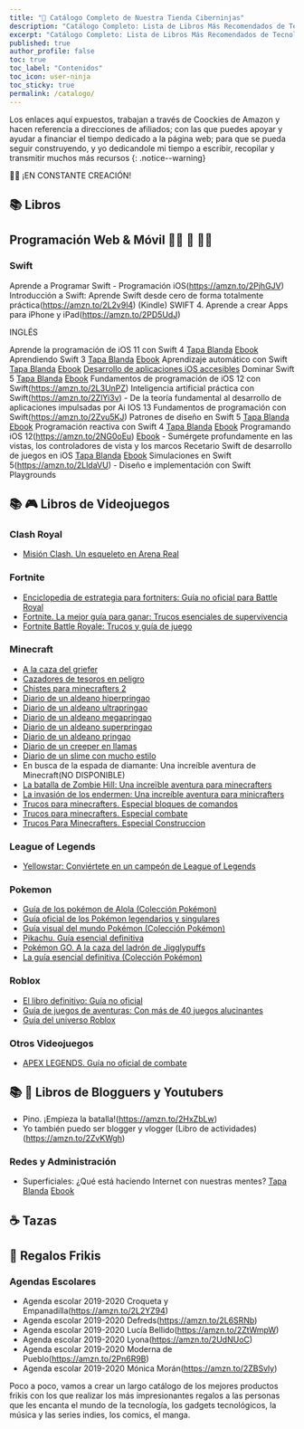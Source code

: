 ```yaml
---
title: "🛒 Catálogo Completo de Nuestra Tienda Ciberninjas"
description: "Catálogo Completo: Lista de Libros Más Recomendados de Tecnología & Mucho Más Objetos de Regalos Geeks"
excerpt: "Catálogo Completo: Lista de Libros Más Recomendados de Tecnología & Mucho Más Objetos de Regalos Geeks"
published: true
author_profile: false
toc: true
toc_label: "Contenidos"
toc_icon: user-ninja
toc_sticky: true
permalink: /catalogo/
---
```


Los enlaces aquí expuestos, trabajan a través de Coockies de Amazon y hacen referencia a direcciones de afiliados; con las que puedes apoyar y ayudar a financiar el tiempo dedicado a la página web; para que se pueda seguir construyendo, y yo dedicandole mi tiempo a escribir, recopilar y transmitir muchos más recursos
{: .notice--warning}

👷‍♀️ ¡EN CONSTANTE CREACIÓN!

## 📚 Libros

## Programación Web & Móvil 👩‍💻 📳 👨‍💻

### <i class="fab fa-apple"></i> Swift

Aprende a Programar Swift - Programación iOS(https://amzn.to/2PjhGJV)
Introducción a Swift: Aprende Swift desde cero de forma totalmente práctica(https://amzn.to/2L2v9l4) (Kindle)
SWIFT 4. Aprende a crear Apps para iPhone y iPad(https://amzn.to/2PD5UdJ)

INGLÉS

Aprende la programación de iOS 11 con Swift 4 [Tapa Blanda](https://amzn.to/2LtC06n) [Ebook](https://amzn.to/2L38bKA)
Aprendiendo Swift 3 [Tapa Blanda](https://amzn.to/348eLah) [Ebook](https://amzn.to/2PjiMFx)
Aprendizaje automático con Swift [Tapa Blanda](https://amzn.to/2ZvUqxb) [Ebook](https://amzn.to/2Px5x3Y)
[Desarrollo de aplicaciones iOS accesibles](https://amzn.to/2Px2B7s)
Dominar Swift 5 [Tapa Blanda](https://amzn.to/2L5SxOQ) [Ebook](https://amzn.to/2L2Mri7)
Fundamentos de programación de iOS 12 con Swift(https://amzn.to/2L3UnPZ)
Inteligencia artificial práctica con Swift(https://amzn.to/2ZlYi3v)
    - De la teoría fundamental al desarrollo de aplicaciones impulsadas por Ai 
IOS 13 Fundamentos de programación con Swift(https://amzn.to/2Zvu5KJ)
Patrones de diseño en Swift 5 [Tapa Blanda](https://amzn.to/2L3PGWn) [Ebook](https://amzn.to/2L6chS8)
Programación reactiva con Swift 4 [Tapa Blanda](https://amzn.to/2Pm8vbP) [Ebook](https://amzn.to/2L3rCmt)
Programando iOS 12(https://amzn.to/2NG0oEu) [Ebook](https://amzn.to/2NDxNiY)
    - Sumérgete profundamente en las vistas, los controladores de vista y los marcos
Recetario Swift de desarrollo de juegos en iOS [Tapa Blanda](https://amzn.to/2PjP7Mh) [Ebook](https://amzn.to/2HAjZSG)
Simulaciones en Swift 5(https://amzn.to/2LldaVU)
    - Diseño e implementación con Swift Playgrounds


## 📚 🎮 Libros de Videojuegos

### Clash Royal

- [Misión Clash. Un esqueleto en Arena Real](https://amzn.to/2ZptA9J)


### Fortnite

- [Enciclopedia de estrategia para fortniters: Guía no oficial para Battle Royal](https://amzn.to/2PmszL5)
- [Fortnite. La mejor guía para ganar: Trucos esenciales de supervivencia](https://amzn.to/2NG1Si6)
- [Fortnite Battle Royale: Trucos y guía de juego](https://amzn.to/2LgugEt)


### Minecraft

- [A la caza del griefer](https://amzn.to/2Lklcyv)
- [Cazadores de tesoros en peligro](https://amzn.to/2LfFVDE)
- [Chistes para minecrafters 2](https://amzn.to/2PjVHCy)
- [Diario de un aldeano hiperpringao](https://amzn.to/2LjIpRv)
- [Diario de un aldeano ultrapringao](https://amzn.to/2LcRJ9A)
- [Diario de un aldeano megapringao](https://amzn.to/2Zm3zbj)
- [Diario de un aldeano superpringao](https://amzn.to/2ZmL0Ut)
- [Diario de un aldeano pringao](https://amzn.to/2PlWT8o)
- [Diario de un creeper en llamas](https://amzn.to/2L3zapj)
- [Diario de un slime con mucho estilo](https://amzn.to/2PnLCER)
- En busca de la espada de diamante: Una increíble aventura de Minecraft(NO DISPONIBLE)
- [La batalla de Zombie Hill: Una increïble aventura para minecrafters](https://amzn.to/2LjJusx)
- [La invasión de los endermen: Una increíble aventura para minicrafters](https://amzn.to/2zwo31E)
- [Trucos para minecrafters. Especial bloques de comandos](https://amzn.to/2LeFObo)
- [Trucos para minecrafters. Especial combate](https://amzn.to/2L4R0bS)
- [Trucos Para Minecrafters. Especial Construccion](https://amzn.to/2LeoPG9)


### League of Legends

- [Yellowstar: Conviértete en un campeón de League of Legends](https://amzn.to/2LjLOzL)


### Pokemon

- [Guía de los pokémon de Alola (Colección Pokémon)](https://amzn.to/2ZrK9C0)
- [Guía oficial de los Pokémon legendarios y singulares](https://amzn.to/2Zpw1co)
- [Guía visual del mundo Pokémon (Colección Pokémon)](https://amzn.to/2PnLXHE)
- [Pikachu. Guía esencial definitiva](https://amzn.to/2ZmMRZr)
- [Pokémon GO. A la caza del ladrón de Jigglypuffs](https://amzn.to/2PDgXDJ)
- [La guía esencial definitiva (Colección Pokémon)](https://amzn.to/2HvjHMU)


### Roblox

- [El libro definitivo: Guía no oficial](https://amzn.to/2ZpwNpO)
- [Guía de juegos de aventuras: Con más de 40 juegos alucinantes](https://amzn.to/2ZqYqPl)
- [Guía del universo Roblox](https://amzn.to/2HvYC4E)


### Otros Videojuegos
- [APEX LEGENDS. Guía no oficial de combate](https://amzn.to/2LiqAC6)


## 📚 🎥 Libros de Blogguers y Youtubers

- Pino. ¡Empieza la batalla!(https://amzn.to/2HxZbLw)
- Yo también puedo ser blogger y vlogger (Libro de actividades)(https://amzn.to/2ZvKWgh)


### Redes y Administración

- Superficiales: ¿Qué está haciendo Internet con nuestras mentes? [Tapa Blanda](https://amzn.to/2ZiH6ao) [Ebook](https://amzn.to/2KORsur)


## ☕ Tazas

## 🎁 Regalos Frikis

### Agendas Escolares

- Agenda escolar 2019-2020 Croqueta y Empanadilla(https://amzn.to/2L2YZ94)
- Agenda escolar 2019-2020 Defreds(https://amzn.to/2L6SRNb)
- Agenda escolar 2019-2020 Lucía Bellido(https://amzn.to/2ZtWmpW)
- Agenda escolar 2019-2020 Lyona(https://amzn.to/2UdNUoC)
- Agenda escolar 2019-2020 Moderna de Pueblo(https://amzn.to/2Pn6R9B)
- Agenda escolar 2019-2020 Mónica Morán(https://amzn.to/2ZBSvly)


Poco a poco, vamos a crear un largo catálogo de los mejores productos frikis con los que realizar los más impresionantes regalos a las personas que les encanta el mundo de la tecnología, los gadgets tecnológicos, la música y las series indies, los comics, el manga.

